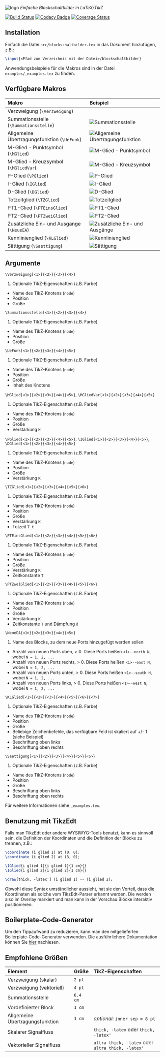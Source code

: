 ![logo](logo.png)
_Einfache Blockschaltbilder in LaTeX/TikZ_


[![Build Status](https://travis-ci.org/mp4096/blockschaltbilder.svg?branch=master)](https://travis-ci.org/mp4096/blockschaltbilder)
[![Codacy Badge](https://api.codacy.com/project/badge/Grade/c3e7f7b205894a1cbd7ee9a969f2c13b)](https://www.codacy.com/app/mikhail-pak/blockschaltbilder?utm_source=github.com&amp;utm_medium=referral&amp;utm_content=mp4096/blockschaltbilder&amp;utm_campaign=Badge_Grade)
[![Coverage Status](https://coveralls.io/repos/github/mp4096/blockschaltbilder/badge.svg?branch=master)](https://coveralls.io/github/mp4096/blockschaltbilder?branch=master)


## Installation
Einfach die Datei `src/blockschaltbilder.tex` in das Dokument hinzufügen, z.B.:

```tex
\input{<Pfad zum Verzeichnis mit der Datei>/blockschaltbilder}
```

Anwendungsbeispiele für die Makros sind in der Datei `examples/_examples.tex` zu finden.


## Verfügbare Makros
| Makro                                       | Beispiel                                                                                                     |
|:--------------------------------------------|:-------------------------------------------------------------------------------------------------------------|
| Verzweigung (`\Verzweigung`)                |                                                                                                              |
| Summationsstelle (`\Summationsstelle`)      | ![Summationsstelle](https://syncandshare.lrz.de/dl/fiJekds8nu5srkZRVX1gQ8dd/_examples-01.png)                |
| Allgemeine Übertragungsfunktion (`\UeFunk`) | ![Allgemeine Übertragungsfunktion](https://syncandshare.lrz.de/dl/fi8mFnJk28xd5sn74Zuu1JLm/_examples-02.png) |
| M-Glied - Punktsymbol (`\MGlied`)           | ![M-Glied - Punktsymbol](https://syncandshare.lrz.de/dl/fiLyvy6UpNDRHcuuBDiu7C6V/_examples-03.png)           |
| M-Glied - Kreuzsymbol (`\MGliedVar`)        | ![M-Glied - Kreuzsymbol](https://syncandshare.lrz.de/dl/fiDaymwXz5Pz5pz7ipZYEkP1/_examples-04.png)           |
| P-Glied (`\PGlied`)                         | ![P-Glied](https://syncandshare.lrz.de/dl/fi5Vu1ne5Lw4FkD5jYPeonJm/_examples-05.png)                         |
| I-Glied (`\IGlied`)                         | ![I-Glied](https://syncandshare.lrz.de/dl/fiK5HaoFZYBswKAn5nSvavBH/_examples-06.png)                         |
| D-Glied (`\DGlied`)                         | ![D-Glied](https://syncandshare.lrz.de/dl/fiGcfcyqm67yQGrSGfPE5ip4/_examples-07.png)                         |
| Totzeitglied (`\TZGlied`)                   | ![Totzeitglied](https://syncandshare.lrz.de/dl/fiBpsbqRvUbJjjWwYeTyYxrm/_examples-08.png)                    |
| PT1-Glied (`\PTEinsGlied`)                  | ![PT1-Glied](https://syncandshare.lrz.de/dl/fi6uayviR2n26WU3J9GRw43p/_examples-09.png)                       |
| PT2-Glied (`\PTZweiGlied`)                  | ![PT2-Glied](https://syncandshare.lrz.de/dl/fiFpBtZEoCRbLrT1Bzdaz1dY/_examples-10.png)                       |
| Zusätzliche Ein- und Ausgänge (`\NeueEA`)   | ![Zusätzliche Ein- und Ausgänge](https://syncandshare.lrz.de/dl/fiV2RmSCnNxkb95msTKkjRDA/_examples-18.png)   |
| Kennlinienglied (`\KLGlied`)                | ![Kennlinienglied](https://syncandshare.lrz.de/dl/fiEj9YvhVtLtaxyBDEbRiJ55/_examples-11.png)                 |
| Sättigung (`\Saettigung`)                   | ![Sättigung](https://syncandshare.lrz.de/dl/fiWjj5uhhZsuTwijfFFCiogo/_examples-12.png)                       |


## Argumente
`\Verzweigung[<1>]{<2>}{<3>}{<4>}`

1. Optionale TikZ-Eigenschaften (z.B. Farbe)
* Name des TikZ-Knotens (`node`)
* Position
* Größe

`\Summationsstelle[<1>]{<2>}{<3>}{<4>}`

1. Optionale TikZ-Eigenschaften (z.B. Farbe)
* Name des TikZ-Knotens (`node`)
* Position
* Größe

`\UeFunk[<1>]{<2>}{<3>}{<4>}{<5>}`

1. Optionale TikZ-Eigenschaften (z.B. Farbe)
* Name des TikZ-Knotens (`node`)
* Position
* Größe
* Inhalt des Knotens

`\MGlied[<1>]{<2>}{<3>}{<4>}{<5>}`, `\MGliedVar[<1>]{<2>}{<3>}{<4>}{<5>}`

1. Optionale TikZ-Eigenschaften (z.B. Farbe)
* Name des TikZ-Knotens (`node`)
* Position
* Größe
* Verstärkung `K`

`\PGlied[<1>]{<2>}{<3>}{<4>}{<5>}`, `\IGlied[<1>]{<2>}{<3>}{<4>}{<5>}`, `\DGlied[<1>]{<2>}{<3>}{<4>}{<5>}`

1. Optionale TikZ-Eigenschaften (z.B. Farbe)
* Name des TikZ-Knotens (`node`)
* Position
* Größe
* Verstärkung `K`

`\TZGlied[<1>]{<2>}{<3>}{<4>}{<5>}{<6>}`

1. Optionale TikZ-Eigenschaften (z.B. Farbe)
* Name des TikZ-Knotens (`node`)
* Position
* Größe
* Verstärkung `K`
* Totzeit `T_t`

`\PTEinsGlied[<1>]{<2>}{<3>}{<4>}{<5>}{<6>}`

1. Optionale TikZ-Eigenschaften (z.B. Farbe)
* Name des TikZ-Knotens (`node`)
* Position
* Größe
* Verstärkung `K`
* Zeitkonstante `T`

`\PTZweiGlied[<1>]{<2>}{<3>}{<4>}{<5>}{<6>}`

1. Optionale TikZ-Eigenschaften (z.B. Farbe)
* Name des TikZ-Knotens (`node`)
* Position
* Größe
* Verstärkung `K`
* Zeitkonstante `T` und Dämpfung `d`

`\NeueEA{<1>}{<2>}{<3>}{<4>}{<5>}`

1. Name des Blocks, zu dem neue Ports hinzugefügt werden sollen
* Anzahl von neuen Ports oben, > 0. Diese Ports heißen `<1>--north N`, wobei `N = 1, 2, ...`
* Anzahl von neuen Ports rechts, > 0. Diese Ports heißen `<1>--east N`, wobei `N = 1, 2, ...`
* Anzahl von neuen Ports unten, > 0. Diese Ports heißen `<1>--south N`, wobei `N = 1, 2, ...`
* Anzahl von neuen Ports links, > 0. Diese Ports heißen `<1>--west N`, wobei `N = 1, 2, ...`

`\KLGlied[<1>]{<2>}{<3>}{<4>}{<5>}{<6>}{<7>}`

1. Optionale TikZ-Eigenschaften (z.B. Farbe)
* Name des TikZ-Knotens (`node`)
* Position
* Größe
* Beliebige Zeichenbefehle, das verfügbare Feld ist skaliert auf +/- 1 (siehe Beispiel)
* Beschriftung oben links
* Beschriftung oben rechts

`\Saettigung[<1>]{<2>}{<3>}{<4>}{<5>}{<6>}`

1. Optionale TikZ-Eigenschaften (z.B. Farbe)
* Name des TikZ-Knotens (`node`)
* Position
* Größe
* Beschriftung oben links
* Beschriftung oben rechts

Für weitere Informationen siehe `_examples.tex`.


## Benutzung mit TikzEdt
Falls man TikzEdt oder andere WYSIWYG-Tools benutzt, kann es sinnvoll sein,
die Definition der Koordinaten und die Definition der Blöcke zu trennen, z.B.:

```tex
\coordinate (i glied 1) at (0, 0);
\coordinate (i glied 2) at (3, 0);

\IGlied{i glied 1}{i glied 1}{1 cm}{}
\IGlied{i glied 2}{i glied 2}{1 cm}{}

\draw[thick, -latex'] (i glied 1) -- (i glied 2);
```

Obwohl diese Syntax umständlicher aussieht, hat sie den Vorteil,
dass die Koordinaten als solche vom TikzEdt-Parser erkannt werden.
Die werden also im Overlay markiert und man kann in der Vorschau Blöcke interaktiv positionieren.


## Boilerplate-Code-Generator
Um den Tippaufwand zu reduzieren, kann man den mitgelieferten
Boilerplate-Code-Generator verwenden. Die ausführlichere Dokumentation können Sie
[hier](docs/boilerplate.md)
nachlesen.


## Empfohlene Größen
| Element                         | Größe    | TikZ-Eigenschaften                                |
|:--------------------------------|:---------|:--------------------------------------------------|
| Verzweigung (skalar)            | `2 pt`   |                                                   |
| Verzweigung (vektoriell)        | `4 pt`   |                                                   |
| Summationsstelle                | `0.4 cm` |                                                   |
| Vordefinierter Block            | `1 cm`   |                                                   |
| Allgemeine Übertragungsfunktion | `1 cm`   | _optional:_ `inner sep = 8 pt`                    |
| Skalarer Signalfluss            |          | `thick, -latex` oder `thick, -latex'`             |
| Vektorieller Signalfluss        |          | `ultra thick, -latex` oder `ultra thick, -latex'` |
